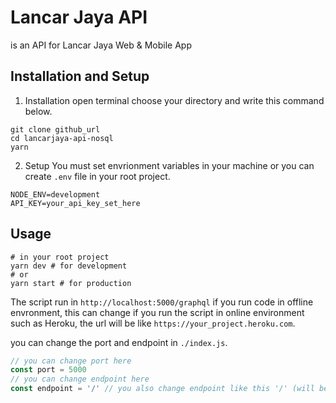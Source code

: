 # Lancar Jaya API
is an API for Lancar Jaya Web & Mobile App

## Installation and Setup
1. Installation
open terminal choose your directory and write this command below.
```terminal
git clone github_url
cd lancarjaya-api-nosql
yarn
```

2. Setup
You must set envrionment variables in your machine or you can create ```.env``` file in your root project.
```terminal
NODE_ENV=development
API_KEY=your_api_key_set_here
```


## Usage
```terminal
# in your root project
yarn dev # for development
# or
yarn start # for production
```
The script run in ```http://localhost:5000/graphql``` if you run code in offline envronment, this can change if you run the script in online environment such as Heroku, the url will be like ```https://your_project.heroku.com```.

you can change the port and endpoint in ```./index.js```.
```javascript
// you can change port here
const port = 5000
// you can change endpoint here
const endpoint = '/' // you also change endpoint like this '/' (will be: http://your_domain:your_port/)
```
